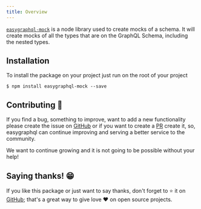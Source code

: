```yaml
---
title: Overview
---
```


[`easygraphql-mock`](https://github.com/EasyGraphQL/easygraphql-mock) is a node library used to create mocks of a schema. 
It will create mocks of all the types that are on the GraphQL Schema, including the nested types.

## Installation

To install the package on your project just run on the root of your project
```shell
$ npm install easygraphql-mock --save
```

## Contributing 🚀

If you find a bug, something to improve, want to add a new functionality please create the issue
on [GitHub](https://github.com/EasyGraphQL/easygraphql-mock/issues/) or if you want to create a 
[PR](https://github.com/EasyGraphQL/easygraphql-mock/pulls) create it, so, 
easygraphql can continue improving and serving a better service to the community.

We want to continue growing and it is not going to be possible without your help!

## Saying thanks! 😁

If you like this package or just want to say thanks, don't forget to ⭐️ it on 
[GitHub](https://github.com/EasyGraphQL/easygraphql-mock); that's a great way to 
give love ❤️ on open source projects.
